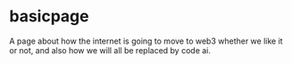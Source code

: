 # basicpage
A page about how the internet is going to move to web3 whether we like it or not, and also how we will all be replaced by code ai.